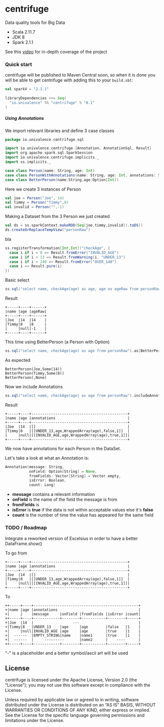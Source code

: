 # centrifuge
Data quality tools for Big Data

* Scala 2.11.7
* JDK 8
* Spark 2.1.1

See this [video](https://www.youtube.com/watch?v=t24sUF2zWLY) for in-depth coverage of the project

### Quick start
centrifuge will be published to Maven Central soon, so when it is done you will be able to get centrifuge with adding this to your `build.sbt`:
    
```scala    
val sparkV = "2.1.1"
    
libraryDependencies ++= Seq(
  "io.univalence" %% "centrifuge" % "0.1"
)
```   
 
##### Using Annotations
We import relevant libraries and define 3 case classes

```scala
package io.univalence.centrifuge.sql

import io.univalence.centrifuge.{Annotation, AnnotationSql, Result}
import org.apache.spark.sql.SparkSession
import io.univalence.centrifuge.implicits._
import ss.implicits._

case class Person(name: String, age: Int)
case class PersonWithAnnotations(name: String, age: Int, annotations: Seq[Annotation])
case class BetterPerson(name:String,age:Option[Int])
```

Here we create 3 instances of Person

```scala
val joe = Person("Joe", 14)
val timmy = Person("Timmy",8)
val invalid = Person("",-1)    
```

Making a Dataset from the 3 Person we just created

```scala
val ds = ss.sparkContext.makeRDD(Seq(joe,timmy,invalid)).toDS()
ds.createOrReplaceTempView("personRaw")
```

bla

```scala    
ss.registerTransformation[Int,Int]("checkAge", {
  case i if i < 0 => Result.fromError("INVALID_AGE")
  case i if i < 13 => Result.fromWarning(i, "UNDER_13")
  case i if i > 140 => Result.fromError("OVER_140")
  case i => Result.pure(i)
})
``` 
  
Basic select

```scala    
ss.sql("select name, checkAge(age) as age, age as ageRaw from personRaw").show(false)
```

Result

    +-----+----+------+
    |name |age |ageRaw|
    +-----+----+------+
    |Joe  |14  |14    |
    |Timmy|8   |8     |
    |     |null|-1    |
    +-----+----+------+ 

This time using BetterPerson (a Person with Option)

```scala
ss.sql("select name, checkAge(age) as age from personRaw").as[BetterPerson].collect().foreach(println)
```

As expected
    
    BetterPerson(Joe,Some(14))
    BetterPerson(Timmy,Some(8))
    BetterPerson(,None)
    
Now we include Annotations

```scala
ss.sql("select name, checkAge(age) as age from personRaw").includeAnnotations.show(false)
```
    
Result

    +-----+----+--------------------------------------------+
    |name |age |annotations                                 |
    +-----+----+--------------------------------------------+
    |Joe  |14  |[]                                          |
    |Timmy|8   |[[UNDER_13,age,WrappedArray(age),false,1]]  |
    |     |null|[[INVALID_AGE,age,WrappedArray(age),true,1]]|
    +-----+----+--------------------------------------------+

We now have annotations for each Person in the DataSet.

Let's take a look at what an Annotation is:

```scala
Annotation(message: String,
           onField: Option[String] = None,
           fromFields: Vector[String] = Vector.empty,
           isError: Boolean,
           count: Long)
```

* **message** contains a relevant information
* **onField** is the name of the field the message is from
* **fromFields** is
* **isError** is **true** if the data is not within acceptable values else it's **false**
* **count** is the number of time the value has appeared for the same field

### TODO / Roadmap
Integrate a reworked version of Excelsius in order to have a better DataFrame.show()

To go from 

    +-----+----+--------------------------------------------+
    |name |age |annotations                                 |
    +-----+----+--------------------------------------------+
    |Joe  |14  |[]                                          |
    |Timmy|8   |[[UNDER_13,age,WrappedArray(age),false,1]]  |
    |     |null|[[INVALID_AGE,age,WrappedArray(age),true,1]]|
    +-----+----+--------------------------------------------+

To

    ++-----+----+------------------------------------------------+
    +|name |age |annotations                                     |
    +|     |    |message     |onField |fromFields |isError |count|
    ++-----+----+------------+--------+-----------+--------+-----+
    +|Joe  |14  |                  ---                           |
    +|Timmy|8   |UNDER_13    |age     |age        |false   |1    |
    +|     |null|INVALID_AGE |age     |age        |true    |1    |
    +|  ------  |EMPTY_STRING|name    |name1      |true    |1    |
    +|  ------  |     ---------       |name2      |    ----      |
    ++-----+----+------------+--------+-----------+--------+-----+

"-" is a placeholder and a better symbol/ascii art will be used
## License
centrifuge is licensed under the Apache License, Version 2.0 (the “License”); you may not use this software except in compliance with the License.

Unless required by applicable law or agreed to in writing, software distributed under the License is distributed on an “AS IS” BASIS, WITHOUT WARRANTIES OR CONDITIONS OF ANY KIND, either express or implied. See the License for the specific language governing permissions and limitations under the License.
